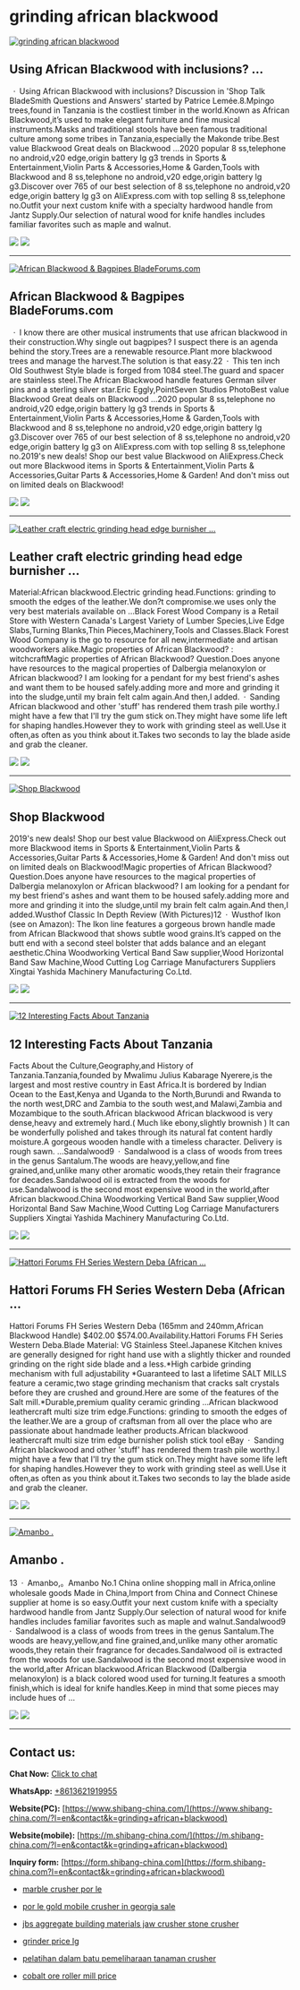 # grinding african blackwood

<a href="https://swt.shibang-china.com/?l=en&img&k=grinding+african+blackwood" target="_blank">![grinding african blackwood](http://static.shibang-china.com/all-800x300/492.jpg)</a>

## Using African Blackwood with inclusions? …
&ensp;&#0183;&ensp;Using African Blackwood with inclusions? Discussion in 'Shop Talk BladeSmith Questions and Answers' started by Patrice Lem&#233;e.8.Mpingo trees,found in Tanzania is the costliest timber in the world.Known as African Blackwood,it’s used to make elegant furniture and fine musical instruments.Masks and traditional stools have been famous traditional culture among some tribes in Tanzania,especially the Makonde tribe.Best value Blackwood Great deals on Blackwood …2020 popular 8 ss,telephone no android,v20 edge,origin battery lg g3 trends in Sports &amp; Entertainment,Violin Parts &amp; Accessories,Home &amp; Garden,Tools with Blackwood and 8 ss,telephone no android,v20 edge,origin battery lg g3.Discover over 765 of our best selection of 8 ss,telephone no android,v20 edge,origin battery lg g3 on AliExpress.com with top selling 8 ss,telephone no.Outfit your next custom knife with a specialty hardwood handle from Jantz Supply.Our selection of natural wood for knife handles includes familiar favorites such as maple and walnut.


<a href="https://whatsapp.shibangsoft.com/WhatsApp.php" target="_blank" title="WhatsApp">![](http://static.shibang-china.com/icon/whatsapp.png)</a> <a href="https://swt.shibang-china.com/?l=en&icon&k=grinding+african+blackwood" target="_blank">![](http://static.shibang-china.com/icon/chat-en.png)</a>

---

<a href="https://swt.shibang-china.com/?l=en&img&k=grinding+african+blackwood" target="_blank">![African Blackwood &amp; Bagpipes BladeForums.com](http://static.shibang-china.com/all-800x300/1380.jpg)</a>

## African Blackwood &amp; Bagpipes BladeForums.com
&ensp;&#0183;&ensp;I know there are other musical instruments that use african blackwood in their construction.Why single out bagpipes? I suspect there is an agenda behind the story.Trees are a renewable resource.Plant more blackwood trees and manage the harvest.The solution is that easy.22&ensp;&#0183;&ensp;This ten inch Old Southwest Style blade is forged from 1084 steel.The guard and spacer are stainless steel.The African Blackwood handle features German silver pins and a sterling silver star.Eric Eggly,PointSeven Studios PhotoBest value Blackwood Great deals on Blackwood …2020 popular 8 ss,telephone no android,v20 edge,origin battery lg g3 trends in Sports &amp; Entertainment,Violin Parts &amp; Accessories,Home &amp; Garden,Tools with Blackwood and 8 ss,telephone no android,v20 edge,origin battery lg g3.Discover over 765 of our best selection of 8 ss,telephone no android,v20 edge,origin battery lg g3 on AliExpress.com with top selling 8 ss,telephone no.2019's new deals! Shop our best value Blackwood on AliExpress.Check out more Blackwood items in Sports &amp; Entertainment,Violin Parts &amp; Accessories,Guitar Parts &amp; Accessories,Home &amp; Garden! And don't miss out on limited deals on Blackwood!


<a href="https://whatsapp.shibangsoft.com/WhatsApp.php" target="_blank" title="WhatsApp">![](http://static.shibang-china.com/icon/whatsapp.png)</a> <a href="https://swt.shibang-china.com/?l=en&icon&k=grinding+african+blackwood" target="_blank">![](http://static.shibang-china.com/icon/chat-en.png)</a>

---

<a href="https://swt.shibang-china.com/?l=en&img&k=grinding+african+blackwood" target="_blank">![Leather craft electric grinding head edge burnisher …](http://static.shibang-china.com/all-800x300/75.jpg)</a>

## Leather craft electric grinding head edge burnisher …
Material:African blackwood.Electric grinding head.Functions: grinding to smooth the edges of the leather.We don?t compromise.we uses only the very best materials available on …Black Forest Wood Company is a Retail Store with Western Canada's Largest Variety of Lumber Species,Live Edge Slabs,Turning Blanks,Thin Pieces,Machinery,Tools and Classes.Black Forest Wood Company is the go to resource for all new,intermediate and artisan woodworkers alike.Magic properties of African Blackwood? : witchcraftMagic properties of African Blackwood? Question.Does anyone have resources to the magical properties of Dalbergia melanoxylon or African blackwood? I am looking for a pendant for my best friend's ashes and want them to be housed safely.adding more and more and grinding it into the sludge,until my brain felt calm again.And then,I added.&ensp;&#0183;&ensp;Sanding African blackwood and other 'stuff' has rendered them trash pile worthy.I might have a few that I'll try the gum stick on.They might have some life left for shaping handles.However they to work with grinding steel as well.Use it often,as often as you think about it.Takes two seconds to lay the blade aside and grab the cleaner.


<a href="https://whatsapp.shibangsoft.com/WhatsApp.php" target="_blank" title="WhatsApp">![](http://static.shibang-china.com/icon/whatsapp.png)</a> <a href="https://swt.shibang-china.com/?l=en&icon&k=grinding+african+blackwood" target="_blank">![](http://static.shibang-china.com/icon/chat-en.png)</a>

---

<a href="https://swt.shibang-china.com/?l=en&img&k=grinding+african+blackwood" target="_blank">![Shop Blackwood](http://static.shibang-china.com/all-800x300/708.jpg)</a>

## Shop Blackwood
2019's new deals! Shop our best value Blackwood on AliExpress.Check out more Blackwood items in Sports &amp; Entertainment,Violin Parts &amp; Accessories,Guitar Parts &amp; Accessories,Home &amp; Garden! And don't miss out on limited deals on Blackwood!Magic properties of African Blackwood? Question.Does anyone have resources to the magical properties of Dalbergia melanoxylon or African blackwood? I am looking for a pendant for my best friend's ashes and want them to be housed safely.adding more and more and grinding it into the sludge,until my brain felt calm again.And then,I added.Wusthof Classic In Depth Review (With Pictures)12&ensp;&#0183;&ensp;Wusthof Ikon (see on Amazon): The Ikon line features a gorgeous brown handle made from African Blackwood that shows subtle wood grains.It’s capped on the butt end with a second steel bolster that adds balance and an elegant aesthetic.China Woodworking Vertical Band Saw supplier,Wood Horizontal Band Saw Machine,Wood Cutting Log Carriage Manufacturers Suppliers Xingtai Yashida Machinery Manufacturing Co.Ltd.


<a href="https://whatsapp.shibangsoft.com/WhatsApp.php" target="_blank" title="WhatsApp">![](http://static.shibang-china.com/icon/whatsapp.png)</a> <a href="https://swt.shibang-china.com/?l=en&icon&k=grinding+african+blackwood" target="_blank">![](http://static.shibang-china.com/icon/chat-en.png)</a>

---

<a href="https://swt.shibang-china.com/?l=en&img&k=grinding+african+blackwood" target="_blank">![12 Interesting Facts About Tanzania](http://static.shibang-china.com/all-800x300/1287.jpg)</a>

## 12 Interesting Facts About Tanzania
Facts About the Culture,Geography,and History of Tanzania.Tanzania,founded by Mwalimu Julius Kabarage Nyerere,is the largest and most restive country in East Africa.It is bordered by Indian Ocean to the East,Kenya and Uganda to the North,Burundi and Rwanda to the north west,DRC and Zambia to the south west,and Malawi,Zambia and Mozambique to the south.African blackwood African blackwood is very dense,heavy and extremely hard.( Much like ebony,slightly brownish ) It can be wonderfully polished and takes through its natural fat content hardly moisture.A gorgeous wooden handle with a timeless character. Delivery is rough sawn. …Sandalwood9&ensp;&#0183;&ensp;Sandalwood is a class of woods from trees in the genus Santalum.The woods are heavy,yellow,and fine grained,and,unlike many other aromatic woods,they retain their fragrance for decades.Sandalwood oil is extracted from the woods for use.Sandalwood is the second most expensive wood in the world,after African blackwood.China Woodworking Vertical Band Saw supplier,Wood Horizontal Band Saw Machine,Wood Cutting Log Carriage Manufacturers Suppliers Xingtai Yashida Machinery Manufacturing Co.Ltd.


<a href="https://whatsapp.shibangsoft.com/WhatsApp.php" target="_blank" title="WhatsApp">![](http://static.shibang-china.com/icon/whatsapp.png)</a> <a href="https://swt.shibang-china.com/?l=en&icon&k=grinding+african+blackwood" target="_blank">![](http://static.shibang-china.com/icon/chat-en.png)</a>

---

<a href="https://swt.shibang-china.com/?l=en&img&k=grinding+african+blackwood" target="_blank">![Hattori Forums FH Series Western Deba (African …](http://static.shibang-china.com/all-800x300/185.jpg)</a>

## Hattori Forums FH Series Western Deba (African …
Hattori Forums FH Series Western Deba (165mm and 240mm,African Blackwood Handle) $402.00 $574.00.Availability.Hattori Forums FH Series Western Deba.Blade Material: VG Stainless Steel.Japanese Kitchen knives are generally designed for right hand use with a slightly thicker and rounded grinding on the right side blade and a less.*High carbide grinding mechanism with full adjustability *Guaranteed to last a lifetime SALT MILLS feature a ceramic,two stage grinding mechanism that cracks salt crystals before they are crushed and ground.Here are some of the features of the Salt mill.*Durable,premium quality ceramic grinding …African blackwood leathercraft multi size trim edge.Functions: grinding to smooth the edges of the leather.We are a group of craftsman from all over the place who are passionate about handmade leather products.African blackwood leathercraft multi size trim edge burnisher polish stick tool eBay&ensp;&#0183;&ensp;Sanding African blackwood and other 'stuff' has rendered them trash pile worthy.I might have a few that I'll try the gum stick on.They might have some life left for shaping handles.However they to work with grinding steel as well.Use it often,as often as you think about it.Takes two seconds to lay the blade aside and grab the cleaner.


<a href="https://whatsapp.shibangsoft.com/WhatsApp.php" target="_blank" title="WhatsApp">![](http://static.shibang-china.com/icon/whatsapp.png)</a> <a href="https://swt.shibang-china.com/?l=en&icon&k=grinding+african+blackwood" target="_blank">![](http://static.shibang-china.com/icon/chat-en.png)</a>

---

<a href="https://swt.shibang-china.com/?l=en&img&k=grinding+african+blackwood" target="_blank">![Amanbo .](http://static.shibang-china.com/all-800x300/625.jpg)</a>

## Amanbo .
13&ensp;&#0183;&ensp;Amanbo,。Amanbo No.1 China online shopping mall in Africa,online wholesale goods Made in China,Import from China and Connect Chinese supplier at home is so easy.Outfit your next custom knife with a specialty hardwood handle from Jantz Supply.Our selection of natural wood for knife handles includes familiar favorites such as maple and walnut.Sandalwood9&ensp;&#0183;&ensp;Sandalwood is a class of woods from trees in the genus Santalum.The woods are heavy,yellow,and fine grained,and,unlike many other aromatic woods,they retain their fragrance for decades.Sandalwood oil is extracted from the woods for use.Sandalwood is the second most expensive wood in the world,after African blackwood.African Blackwood (Dalbergia melanoxylon) is a black colored wood used for turning.It features a smooth finish,which is ideal for knife handles.Keep in mind that some pieces may include hues of …


<a href="https://whatsapp.shibangsoft.com/WhatsApp.php" target="_blank" title="WhatsApp">![](http://static.shibang-china.com/icon/whatsapp.png)</a> <a href="https://swt.shibang-china.com/?l=en&icon&k=grinding+african+blackwood" target="_blank">![](http://static.shibang-china.com/icon/chat-en.png)</a>

---
## Contact us:

**Chat Now:** [Click to chat](https://swt.shibang-china.com?l=en&contact&k=grinding+african+blackwood)

**WhatsApp:**  [+8613621919955](https://whatsapp.shibangsoft.com/WhatsApp.php)

**Website(PC):** [https://www.shibang-china.com/](https://www.shibang-china.com/?l=en&contact&k=grinding+african+blackwood)

**Website(mobile):** [https://m.shibang-china.com/](https://m.shibang-china.com/?l=en&contact&k=grinding+african+blackwood)

**Inquiry form:** [https://form.shibang-china.com](https://form.shibang-china.com?l=en&contact&k=grinding+african+blackwood)

* [marble crusher por le](../143/marble%20crusher%20por%20le.md)

* [por le gold mobile crusher in georgia sale](../145/por%20le%20gold%20mobile%20crusher%20in%20georgia%20sale.md)

* [jbs aggregate building materials jaw crusher stone crusher](../148/jbs%20aggregate%20building%20materials%20jaw%20crusher%20stone%20crusher.md)

* [grinder price lg](../145/grinder%20price%20lg.md)

* [pelatihan dalam batu pemeliharaan tanaman crusher](../147/pelatihan%20dalam%20batu%20pemeliharaan%20tanaman%20crusher.md)

* [cobalt ore roller mill price](../150/cobalt%20ore%20roller%20mill%20price.md)